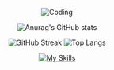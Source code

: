 <p align="center">
  <img src="https://i.pinimg.com/originals/72/e9/c3/72e9c33f3327bfb2485c80b3188e41fb.gif" alt="Coding" />
</p>

<p align="center">
  <img src="https://github-readme-stats.vercel.app/api?username=ana-pfeilsticker&show_icons=true&card_width=600px&theme=tokyonight&hide_border=true" alt="Anurag's GitHub stats" />
</p>

<p align="center">
  <img src="https://github-readme-streak-stats.herokuapp.com?user=ana-pfeilsticker&theme=tokyonight&hide_border=true&date_format=j%20M%5B%20Y%5D" alt="GitHub Streak" />
  <img src="https://github-readme-stats.vercel.app/api/top-langs/?username=ana-pfeilsticker&theme=tokyonight&layout=compact&hide_border=true" alt="Top Langs" />
</p>

<p align="center">
  <a href="https://skillicons.dev">
    <img src="https://skillicons.dev/icons?i=react,vue,ts,html,css,mysql,c,nodejs,py" alt="My Skills" />
  </a>
</p>
